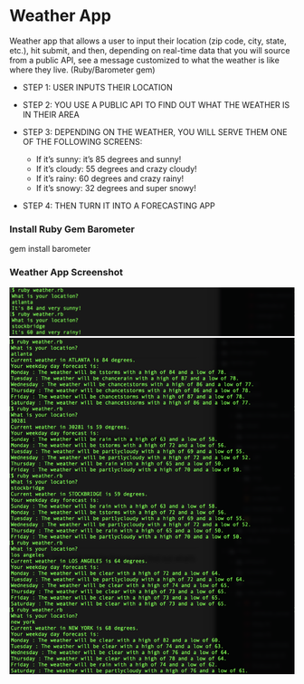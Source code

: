# Weather App

Weather app that allows a user to input their location (zip code, city, state, etc.), hit submit, and then, depending on real-time data that you will source from a public API, see a message customized to what the weather is like where they live.
(Ruby/Barometer gem)

* STEP 1: USER INPUTS THEIR LOCATION

* STEP 2: YOU USE A PUBLIC API TO FIND OUT WHAT THE WEATHER IS IN THEIR AREA

* STEP 3: DEPENDING ON THE WEATHER, YOU WILL SERVE THEM ONE OF THE FOLLOWING SCREENS:
  * If it’s sunny: it’s 85 degrees and sunny!
  * If it’s cloudy: 55 degrees and crazy cloudy!
  * If it’s rainy: 60 degrees and crazy rainy!
  * If it’s snowy: 32 degrees and super snowy!

* STEP 4: THEN TURN IT INTO A FORECASTING APP

### Install Ruby Gem Barometer
gem install barometer


### Weather App Screenshot
![Weather App Image](img/local_weather.png)
![Weather App Image](img/forecast.png)
